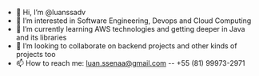- 👋 Hi, I’m @luanssadv
- 👀 I’m interested in Software Engineering, Devops and Cloud Computing
- 🌱 I’m currently learning AWS technologies and getting deeper in Java and its libraries  
- 💞️ I’m looking to collaborate on backend projects and other kinds of projects too
- 📫 How to reach me: luan.ssenaa@gmail.com -- +55 (81) 99973-2971

<!---
luanssadv/luanssadv is a ✨ special ✨ repository because its `README.md` (this file) appears on your GitHub profile.
You can click the Preview link to take a look at your changes.
--->
